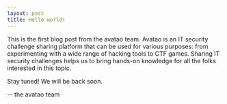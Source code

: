 ```yaml
---
layout: post
title: Hello world!
---
```


This is the first blog post from the avatao team. Avatao is an IT security challenge sharing platform that can be used for various purposes: from experimenting with a wide range of hacking tools to CTF games. Sharing IT security challenges helps us to bring hands-on knowledge for all the folks interested in this topic. 

Stay tuned! We will be back soon.

-- the avatao team